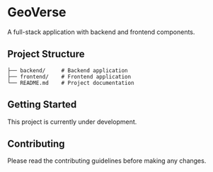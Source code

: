 # GeoVerse

A full-stack application with backend and frontend components.

## Project Structure

```
├── backend/     # Backend application
├── frontend/    # Frontend application
└── README.md    # Project documentation
```

## Getting Started

This project is currently under development.

## Contributing

Please read the contributing guidelines before making any changes.
